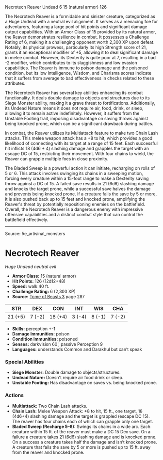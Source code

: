 <MonsterName/>Necrotech Reaver</MonsterName>
<CreatureType/>Undead</CreatureType>
<CR/>6</CR>
<AC/>15 (natural armor)</AC>
<HP/>126</HP>
<summary>The Necrotech Reaver is a formidable and sinister creature, categorized as a Huge Undead with a neutral evil alignment. It serves as a menacing foe for adventurers, featuring a large pool of hit points and significant damage output capabilities. With an Armor Class of 15 provided by its natural armor, the Reaver demonstrates resilience in combat. It possesses a Challenge Rating of 6, making it a challenging opponent worth 2,300 XP upon defeat. Notably, its physical prowess, particularly its high Strength score of 21, grants it an exceptional modifier of +5, allowing it to deal significant damage in melee combat. However, its Dexterity is quite poor at 7, resulting in a bad -2 modifier, which contributes to its sluggishness and low evasion capabilities. The Reaver is immune to poison damage and the poisoned condition, but its low Intelligence, Wisdom, and Charisma scores indicate that it suffers from average to bad effectiveness in checks related to these attributes.</summary>

<detail>

The Necrotech Reaver has several key abilities enhancing its combat functionality. It deals double damage to objects and structures due to its Siege Monster ability, making it a grave threat to fortifications. Additionally, its Undead Nature means it does not require air, food, drink, or sleep, allowing it to remain active indefinitely. However, it suffers from the Unstable Footing trait, imposing disadvantage on saving throws against being knocked prone, which can be a significant drawback during battles.

In combat, the Reaver utilizes its Multiattack feature to make two Chain Lash attacks. This melee weapon attack has a +8 to hit, which provides a good likelihood of connecting with its target at a range of 15 feet. Each successful hit inflicts 18 (4d6 + 4) slashing damage and grapples the target with an escape DC of 15, restricting their movement. With four chains to wield, the Reaver can grapple multiple foes in close proximity.

The Bladed Sweep is a powerful action it can initiate, recharging on rolls of 5 or 6. This attack involves swinging its chains in a sweeping motion, forcing every creature within a 15-foot range to make a Dexterity saving throw against a DC of 15. A failed save results in 21 (6d6) slashing damage and knocks the target prone, while a successful save halves the damage and prevents being knocked prone. If a creature fails the save by 5 or more, it is also pushed back up to 15 feet and knocked prone, amplifying the Reaver's threat by potentially repositioning enemies on the battlefield. Overall, the Necrotech Reaver is a dangerous enemy with impressive offensive capabilities and a distinct combat style that can control the battlefield effectively.</detail>



---

Source: 5e_artisinal_monsters

# Necrotech Reaver

*Huge* *Undead* *neutral evil*

- **Armor Class:** 15 (natural armor)
- **Hit Points:** 126 (12d12+48)
- **Speed:** walk 40 ft.
- **Challenge Rating:** 6 (2,300 XP)
- **Source:** [Tome of Beasts 3](https://koboldpress.com/kpstore/product/tome-of-beasts-3-for-5th-edition/) page 287

| STR | DEX | CON | INT | WIS | CHA |
| --- | --- | --- | --- | --- | --- |
| 21 (+5) | 7 (-2) | 18 (+4) | 3 (-4) | 8 (-1) | 7 (-2) |

- **Skills:** perception +-1
- **Damage Immunities:** poison
- **Condition Immunities:** poisoned
- **Senses:** darkvision 60', passive Perception 9
- **Languages:** understands Common and Darakhul but can’t speak

### Special Abilities

- **Siege Monster:** Double damage to objects/structures.
- **Undead Nature:** Doesn't require air food drink or sleep.
- **Unstable Footing:** Has disadvantage on saves vs. being knocked prone.

### Actions

- **Multiattack:** Two Chain Lash attacks.
- **Chain Lash:** Melee Weapon Attack: +8 to hit, 15 ft., one target, 18 (4d6+4) slashing damage and the target is grappled (escape DC 15). The reaver has four chains each of which can grapple only one target.
- **Bladed Sweep (Recharge 5–6):** Swings its chains in a wide arc. Each creature within 15 ft. of the reaver must make a DC 15 Dex save. On a failure a creature takes 21 (6d6) slashing damage and is knocked prone. On a success a creature takes half the damage and isn’t knocked prone. A creature that fails the save by 5 or more is pushed up to 15 ft. away from the reaver and knocked prone.




